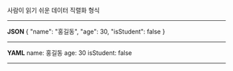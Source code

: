 사람이 읽기 쉬운 데이터 직렬화 형식

-----
**JSON**
{
  "name": "홍길동",
  "age": 30,
  "isStudent": false
}

-----
**YAML**
name: 홍길동
age: 30
isStudent: false

-----